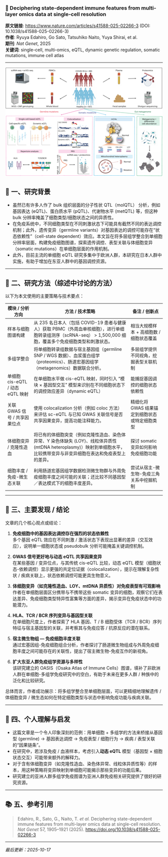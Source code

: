 ### 📄 Deciphering state-dependent immune features from multi-layer omics data at single-cell resolution
**原文链接**: https://www.nature.com/articles/s41588-025-02266-3 (DOI: 10.1038/s41588-025-02266-3) \
**作者**: Ryuya Edahiro, Go Sato, Tatsuhiko Naito, Yuya Shirai, et al.  \
**期刊**: *Nat Genet*, 2025 \
**关键词**: single-cell, multi-omics, eQTL, dynamic genetic regulation, somatic mutations, immune cell atlas  

---
![1760670209209](image/2025-08-29_Deciphering_state-dependent_immune_features_from_multi-layer_omics_data_at_single-cell_resolution/1760670209209.png)

## 🧠 一、研究背景

- 虽然已有许多人作了 bulk 组织层面的分子性状 QTL（molQTL） 分析，例如基因表达 (eQTL)、蛋白质水平 (pQTL)、代谢物水平 (metQTL) 等，但这种 bulk 分辨率掩盖了细胞类型/细胞状态之间的异质性。
- 在免疫系统中，不同细胞类型在不同刺激状态下可能具有截然不同的表达调控机制；此外，遗传变异（germline variants）对基因表达的调控可能存在“状态依赖性”（cell-state dependent）效应。本文旨在将多层组学整合到单细胞分辨率层面，构建免疫细胞图谱，探索遗传调控、表型关联与体细胞变异（somatic mutations）在单细胞层面的作用机制。
- 此外，目前主流的单细胞 eQTL 研究多集中于欧洲人群，本研究在日本人群中实施，有助于增加在东亚人群中的基因调控资源。

---

## 🔬 二、研究方法（综述中讨论的方法）

以下为本文使用的主要策略与技术要点：

 模块 / 分析方向 | 方法 / 技术策略 | 备注 / 创新点 |
|---|--------------------|-------------------|
| 样本与细胞图谱构建 | 从 235 名日本人（包括 COVID-19 患者与健康人）获取 PBMC（外周血单核细胞），进行单细胞转录组测序（scRNA-seq） > 1,500,000 细胞，覆盖多个免疫细胞类型和刺激状态。 | 相当大规模样本 + 高细胞数 / 细胞状态覆盖 |
| 多组学整合 | 将单细胞转录组数据与宿主基因组（germline SNP / WGS 数据）、血浆蛋白组学（proteomics）、肠道宏基因组学（metagenomics）数据联合分析。| 多层组学提供不同视角，挖掘表型关联机制 |
| 单细胞 cis-eQTL / 动态 eQTL 映射 | 在单细胞水平做 cis-eQTL 映射，同时引入 “模块 × 基因型交互” 模型来识别在不同细胞状态下的调控效应差异（dynamic eQTL）| 能捕捉基因调控的细胞状态依赖性 |
| 关联 GWAS 信号 / 共享因果位点 | 使用 colocalization 分析（例如 coloc 方法）来评估 sc-eQTL 与已知 GWAS 关联信号是否共享因果变异，提高功能注释能力。| 精细化将 GWAS 结果锚定到细胞状态或特定细胞类型 |
| 体细胞变异 / 克隆性造血 | 将已有的体细胞突变（例如克隆性造血、染色体异常、Y 染色体缺失 (LOY)、线粒体异质性 (mtDNA heteroplasmy)）映射到单细胞水平，比较携带变异与非变异细胞在表达和免疫表型上的差异。| 探讨 somatic 变异如何影响免疫细胞功能 |
| 细胞丰度 / 免疫-微生态关联 | 利用肠道宏基因组学数据检测微生物群与外周免疫细胞丰度之间可能的关联；还比较不同基因型／表达模式下的细胞丰度差异。| 尝试从宿主-微生物-免疫三角关系中挖掘机制 |

---

## 🧩 三、主要发现 / 结论
文章的几个核心观点或结论：

1. **免疫细胞中的基因表达调控存在强烈的状态依赖性**  
   多个基因 eQTL 效应在不同刺激 / 激活状态下表现出显著的差异（交互效应），说明单一细胞状态或 pseudobulk 分析可能掩盖关键调控机制。

2. **GWAS 信号更好地与动态 eQTL 共享因果变异**  
   在某些基因 / 变异位点，与其传统 cis-eQTL 比较，动态 eQTL 模型（细胞状态-依赖调控）显示更强的共定位证据（colocalization），提示在理解复杂性状 / 疾病关联上，状态依赖调控可能更具生物意义。

3. **体细胞变异（如克隆性造血、LOY、mtDNA 异质性）对免疫表型有可观影响**  
   作者在单细胞层面区分携带与不携带这些 somatic 变异的细胞，观察它们在表达差异、免疫细胞类型特异性富集等方面的差异，揭示变异在免疫状态中的功能潜力。

4. **HLA、TCR / BCR 序列变异与基因型关联**  
   在单细胞尺度上，作者探索了 HLA 基因、T / B 细胞受体（TCR / BCR）序列特征与宿主基因型的关联，并考察其与免疫应答 / 抗原反应的潜在联系。

5. **宿主微生物组 — 免疫细胞丰度关联**  
   通过宏基因组-免疫细胞组合分析，作者探讨了肠道微生物组成与外周免疫细胞丰度之间可能存在的关联性，提出了宿主微生物-免疫互作的新视角。

6. **扩大东亚人群免疫组学资源与多样性**  
   该研究建立的 OASIS（Osaka Atlas of Immune Cells）图谱，填补了非欧洲人群在单细胞-多组学免疫研究中的空白，有助于未来在更多人群 / 种族中的泛化和比较研究。

总体而言，作者成功展示：将多组学整合至单细胞层面，可以更精细地理解遗传 / 体细胞变异 / 微生态如何在特定细胞类型与状态中影响免疫功能与疾病关联。

---

## 💬 四、个人理解与启发
- 这篇文章是一个令人印象深刻的范例：用单细胞 + 多组学的方法来桥接从基因型 (germline) → 基因表达调控 → 免疫表型 / 细胞行为 → 疾病 / 表型关联的“因果链条”。  
- 在研究中，若涉及免疫 / 血液样本，考虑引入**动态 eQTL** 模型（基因型 × 细胞状态交互）可能带来额外的解释力。  
- 对于含有体细胞变异（如克隆性造血、染色体异常、线粒体异质性等）的样本，用这种策略将变异映射到单细胞可能揭示那些变异的功能后果。  
- 研究建立的亚洲人群多组学免疫图谱为亚洲人群免疫相关研究提供了很好的研究资源。  


---

## 📚 五、参考引用
> Edahiro, R., Sato, G., Naito, T. *et al.* Deciphering state-dependent immune features from multi-layer omics data at single-cell resolution. *Nat Genet* 57, 1905–1921 (2025). https://doi.org/10.1038/s41588-025-02266-3
---

*最后更新：2025-10-17*
